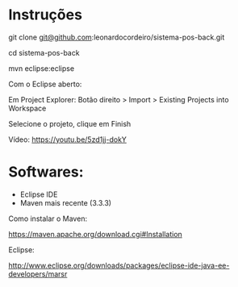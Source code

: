 # Instruções

git clone git@github.com:leonardocordeiro/sistema-pos-back.git 

cd sistema-pos-back

mvn eclipse:eclipse

Com o Eclipse aberto:

Em Project Explorer: Botão direito > Import > Existing Projects into Workspace

Selecione o projeto, clique em Finish

Vídeo: https://youtu.be/5zd1jj-dokY

# Softwares:

- Eclipse IDE
- Maven mais recente (3.3.3)

Como instalar o Maven:

https://maven.apache.org/download.cgi#Installation

Eclipse:

http://www.eclipse.org/downloads/packages/eclipse-ide-java-ee-developers/marsr
